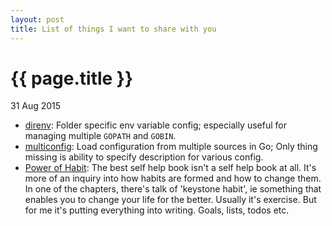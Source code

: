 ```yaml
---
layout: post
title: List of things I want to share with you
---
```


{{ page.title }}
================

<p class="meta">31 Aug 2015</p>

* [direnv](https://github.com/direnv/direnv): Folder specific env variable config; especially useful for managing multiple `GOPATH` and `GOBIN`.
* [multiconfig](https://github.com/koding/multiconfig): Load configuration from multiple sources in Go; Only thing missing is ability to specify description for various config.
* [Power of Habit](http://www.amazon.com/The-Power-Habit-What-Business/dp/081298160X): The best self help book isn't a self help book at all. It's more of an inquiry into how habits are formed and how to change them. In one of the chapters, there's talk of 'keystone habit', ie something that enables you to change your life for the better. Usually it's exercise. But for me it's putting everything into writing. Goals, lists, todos etc.
